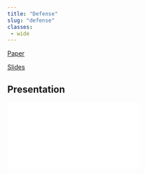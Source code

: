 ```yaml
---
title: "Defense"
slug: "defense"
classes:
 - wide
---
```



<i class="fa fa-fw fa-file-alt" aria-hidden="true"></i>
<a href="/assets/files/defense_paper.pdf">
  Paper
</a>


<i class="fa fa-fw fa-file-powerpoint" aria-hidden="true"></i>
<a href="/assets/files/defense_slides.pdf">
  Slides
</a>

## Presentation ## 
<iframe style="border:none"
    allowfullscreen="true" webkitallowfullscreen="true" mozallowfullscreen="true"
    src="//content.uplynk.com/player5/2107UfAR4LHwgGK7xitTCmea.html?autostart=0">
</iframe>
